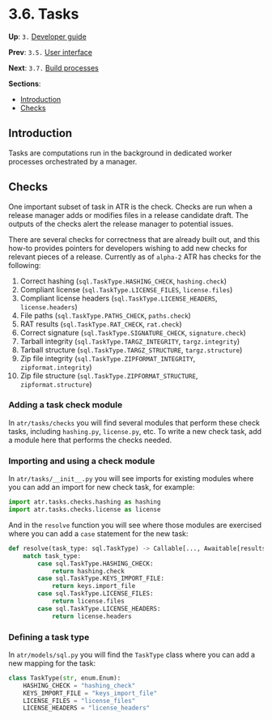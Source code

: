 # 3.6. Tasks

**Up**: `3.` [Developer guide](developer-guide)

**Prev**: `3.5.` [User interface](user-interface)

**Next**: `3.7.` [Build processes](build-processes)

**Sections**:

* [Introduction](#introduction)
* [Checks](#checks)

## Introduction

Tasks are computations run in the background in dedicated worker processes orchestrated by a manager.

## Checks

One important subset of task in ATR is the check. Checks are run when a release manager adds or modifies files in a release candidate draft. The outputs of the checks alert the release manager to potential issues.

There are several checks for correctness that are already built out, and this how-to provides pointers for developers wishing to add new checks for relevant pieces of a release. Currently as of `alpha-2` ATR has checks for the following:

1. Correct hashing (`sql.TaskType.HASHING_CHECK`, `hashing.check`)
1. Compliant license (`sql.TaskType.LICENSE_FILES`, `license.files`)
1. Compliant license headers (`sql.TaskType.LICENSE_HEADERS`, `license.headers`)
1. File paths (`sql.TaskType.PATHS_CHECK`, `paths.check`)
1. RAT results (`sql.TaskType.RAT_CHECK`, `rat.check`)
1. Correct signature (`sql.TaskType.SIGNATURE_CHECK`, `signature.check`)
1. Tarball integrity (`sql.TaskType.TARGZ_INTEGRITY`, `targz.integrity`)
1. Tarball structure (`sql.TaskType.TARGZ_STRUCTURE`, `targz.structure`)
1. Zip file integrity (`sql.TaskType.ZIPFORMAT_INTEGRITY`, `zipformat.integrity`)
1. Zip file structure (`sql.TaskType.ZIPFORMAT_STRUCTURE`, `zipformat.structure`)

### Adding a task check module

In `atr/tasks/checks` you will find several modules that perform these check tasks, including `hashing.py`, `license.py`, etc. To write a new check task, add a module here that performs the checks needed.

### Importing and using a check module

In `atr/tasks/__init__.py` you will see imports for existing modules where you can add an import for new check task, for example:

```python
import atr.tasks.checks.hashing as hashing
import atr.tasks.checks.license as license
```

And in the `resolve` function you will see where those modules are exercised where you can add a `case` statement for the new task:

```python
def resolve(task_type: sql.TaskType) -> Callable[..., Awaitable[results.Results | None]]:  # noqa: C901
    match task_type:
        case sql.TaskType.HASHING_CHECK:
            return hashing.check
        case sql.TaskType.KEYS_IMPORT_FILE:
            return keys.import_file
        case sql.TaskType.LICENSE_FILES:
            return license.files
        case sql.TaskType.LICENSE_HEADERS:
            return license.headers
```

### Defining a task type

In `atr/models/sql.py` you will find the `TaskType` class where you can add a new mapping for the task:

```python
class TaskType(str, enum.Enum):
    HASHING_CHECK = "hashing_check"
    KEYS_IMPORT_FILE = "keys_import_file"
    LICENSE_FILES = "license_files"
    LICENSE_HEADERS = "license_headers"
```
